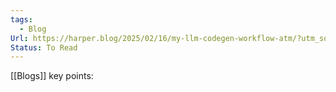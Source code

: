 ```yaml
---
tags:
  - Blog
Url: https://harper.blog/2025/02/16/my-llm-codegen-workflow-atm/?utm_source=hackernewsletter&utm_medium=email&utm_term=fav
Status: To Read
---
```

[[Blogs]]
key points: